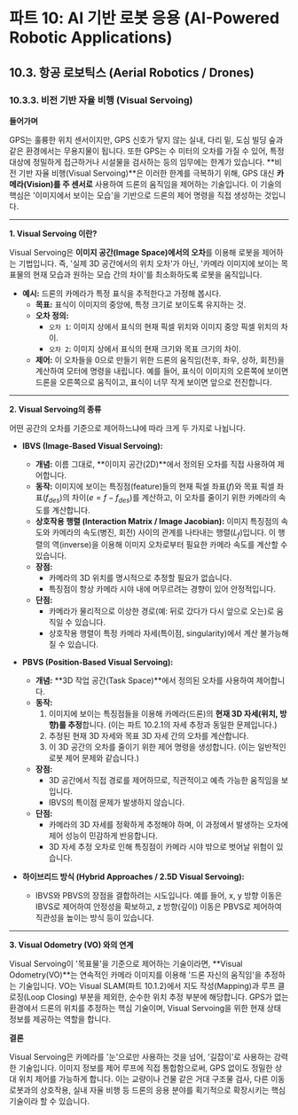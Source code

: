 # 파트 10: AI 기반 로봇 응용 (AI-Powered Robotic Applications)

## 10.3. 항공 로보틱스 (Aerial Robotics / Drones)

### 10.3.3. 비전 기반 자율 비행 (Visual Servoing)

**들어가며**

GPS는 훌륭한 위치 센서이지만, GPS 신호가 닿지 않는 실내, 다리 밑, 도심 빌딩 숲과 같은 환경에서는 무용지물이 됩니다. 또한 GPS는 수 미터의 오차를 가질 수 있어, 특정 대상에 정밀하게 접근하거나 시설물을 검사하는 등의 임무에는 한계가 있습니다. **비전 기반 자율 비행(Visual Servoing)**은 이러한 한계를 극복하기 위해, GPS 대신 **카메라(Vision)를 주 센서로** 사용하여 드론의 움직임을 제어하는 기술입니다. 이 기술의 핵심은 '이미지에서 보이는 모습'을 기반으로 드론의 제어 명령을 직접 생성하는 것입니다.

---

**1. Visual Servoing 이란?**

Visual Servoing은 **이미지 공간(Image Space)에서의 오차**를 이용해 로봇을 제어하는 기법입니다. 즉, '실제 3D 공간에서의 위치 오차'가 아닌, '카메라 이미지에 보이는 목표물의 현재 모습과 원하는 모습 간의 차이'를 최소화하도록 로봇을 움직입니다.

- **예시:** 드론의 카메라가 특정 표식을 추적한다고 가정해 봅시다.
  - **목표:** 표식이 이미지의 중앙에, 특정 크기로 보이도록 유지하는 것.
  - **오차 정의:**
    - `오차 1`: 이미지 상에서 표식의 현재 픽셀 위치와 이미지 중앙 픽셀 위치의 차이.
    - `오차 2`: 이미지 상에서 표식의 현재 크기와 목표 크기의 차이.
  - **제어:** 이 오차들을 0으로 만들기 위한 드론의 움직임(전후, 좌우, 상하, 회전)을 계산하여 모터에 명령을 내립니다. 예를 들어, 표식이 이미지의 오른쪽에 보이면 드론을 오른쪽으로 움직이고, 표식이 너무 작게 보이면 앞으로 전진합니다.

---

**2. Visual Servoing의 종류**

어떤 공간의 오차를 기준으로 제어하느냐에 따라 크게 두 가지로 나뉩니다.

- **IBVS (Image-Based Visual Servoing):**
  - **개념:** 이름 그대로, **이미지 공간(2D)**에서 정의된 오차를 직접 사용하여 제어합니다.
  - **동작:** 이미지에 보이는 특징점(feature)들의 현재 픽셀 좌표($`f`$)와 목표 픽셀 좌표($`f_{des}`$)의 차이($`e = f - f_{des}`$)를 계산하고, 이 오차를 줄이기 위한 카메라의 속도를 계산합니다.
  - **상호작용 행렬 (Interaction Matrix / Image Jacobian):** 이미지 특징점의 속도와 카메라의 속도(병진, 회전) 사이의 관계를 나타내는 행렬($`L_f`$)입니다. 이 행렬의 역(inverse)을 이용해 이미지 오차로부터 필요한 카메라 속도를 계산할 수 있습니다.
  - **장점:**
    - 카메라의 3D 위치를 명시적으로 추정할 필요가 없습니다.
    - 특징점이 항상 카메라 시야 내에 머무르려는 경향이 있어 안정적입니다.
  - **단점:**
    - 카메라가 물리적으로 이상한 경로(예: 뒤로 갔다가 다시 앞으로 오는)로 움직일 수 있습니다.
    - 상호작용 행렬이 특정 카메라 자세(특이점, singularity)에서 계산 불가능해질 수 있습니다.

- **PBVS (Position-Based Visual Servoing):**
  - **개념:** **3D 작업 공간(Task Space)**에서 정의된 오차를 사용하여 제어합니다.
  - **동작:**
    1.  이미지에 보이는 특징점들을 이용해 카메라(드론)의 **현재 3D 자세(위치, 방향)를 추정**합니다. (이는 파트 10.2.1의 자세 추정과 동일한 문제입니다.)
    2.  추정된 현재 3D 자세와 목표 3D 자세 간의 오차를 계산합니다.
    3.  이 3D 공간의 오차를 줄이기 위한 제어 명령을 생성합니다. (이는 일반적인 로봇 제어 문제와 같습니다.)
  - **장점:**
    - 3D 공간에서 직접 경로를 제어하므로, 직관적이고 예측 가능한 움직임을 보입니다.
    - IBVS의 특이점 문제가 발생하지 않습니다.
  - **단점:**
    - 카메라의 3D 자세를 정확하게 추정해야 하며, 이 과정에서 발생하는 오차에 제어 성능이 민감하게 반응합니다.
    - 3D 자세 추정 오차로 인해 특징점이 카메라 시야 밖으로 벗어날 위험이 있습니다.

- **하이브리드 방식 (Hybrid Approaches / 2.5D Visual Servoing):**
  - IBVS와 PBVS의 장점을 결합하려는 시도입니다. 예를 들어, x, y 방향 이동은 IBVS로 제어하여 안정성을 확보하고, z 방향(깊이) 이동은 PBVS로 제어하여 직관성을 높이는 방식 등이 있습니다.

---

**3. Visual Odometry (VO) 와의 연계**

Visual Servoing이 '목표물'을 기준으로 제어하는 기술이라면, **Visual Odometry(VO)**는 연속적인 카메라 이미지를 이용해 '드론 자신의 움직임'을 추정하는 기술입니다. VO는 Visual SLAM(파트 10.1.2)에서 지도 작성(Mapping)과 루프 클로징(Loop Closing) 부분을 제외한, 순수한 위치 추정 부분에 해당합니다. GPS가 없는 환경에서 드론의 위치를 추정하는 핵심 기술이며, Visual Servoing을 위한 현재 상태 정보를 제공하는 역할을 합니다.

**결론**

Visual Servoing은 카메라를 '눈'으로만 사용하는 것을 넘어, '길잡이'로 사용하는 강력한 기술입니다. 이미지 정보를 제어 루프에 직접 통합함으로써, GPS 없이도 정밀한 상대 위치 제어를 가능하게 합니다. 이는 교량이나 건물 같은 거대 구조물 검사, 다른 이동 로봇과의 상호작용, 실내 자율 비행 등 드론의 응용 분야를 획기적으로 확장시키는 핵심 기술이라 할 수 있습니다.
